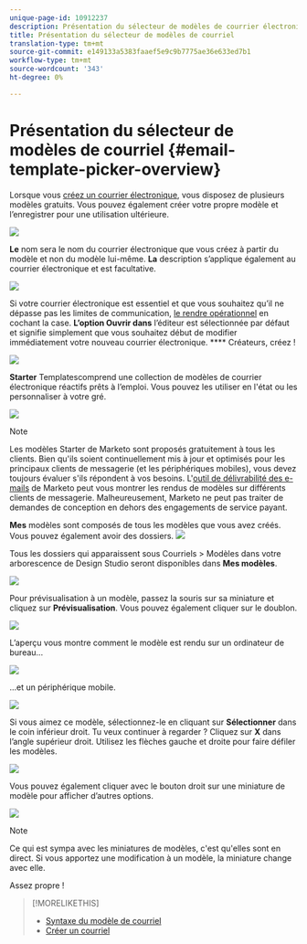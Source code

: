 ```yaml
---
unique-page-id: 10912237
description: Présentation du sélecteur de modèles de courrier électronique - Documents marketing - Documentation du produit
title: Présentation du sélecteur de modèles de courriel
translation-type: tm+mt
source-git-commit: e149133a5383faaef5e9c9b7775ae36e633ed7b1
workflow-type: tm+mt
source-wordcount: '343'
ht-degree: 0%

---
```



# Présentation du sélecteur de modèles de courriel {#email-template-picker-overview}

Lorsque vous [créez un courrier électronique](../../../../product-docs/email-marketing/general/creating-an-email/create-an-email.md), vous disposez de plusieurs modèles gratuits. Vous pouvez également créer votre propre modèle et l’enregistrer pour une utilisation ultérieure.

![](assets/starter-templates.png)

**Le** nom sera le nom du courrier électronique que vous créez à partir du modèle et non du modèle lui-même. **La** description s’applique également au courrier électronique et est facultative.

![](assets/two-2.png)

Si votre courrier électronique est essentiel et que vous souhaitez qu’il ne dépasse pas les limites de communication, [le rendre opérationnel](../../../../product-docs/email-marketing/general/functions-in-the-editor/make-an-email-operational.md) en cochant la case. **L’option Ouvrir dans** l’éditeur est sélectionnée par défaut et signifie simplement que vous souhaitez début de modifier immédiatement votre nouveau courrier électronique. **** Créateurs, créez !

![](assets/three-2.png)

**Starter** Templatescomprend une collection de modèles de courrier électronique réactifs prêts à l’emploi. Vous pouvez les utiliser en l&#39;état ou les personnaliser à votre gré.

![](assets/starter-templates.png)

>[!NOTE]
>
>Les modèles Starter de Marketo sont proposés gratuitement à tous les clients. Bien qu&#39;ils soient continuellement mis à jour et optimisés pour les principaux clients de messagerie (et les périphériques mobiles), vous devez toujours évaluer s&#39;ils répondent à vos besoins. L&#39;[outil de délivrabilité des e-mails](http://docs.marketo.com/display/DOCS/Email+Deliverability+Tool) de Marketo peut vous montrer les rendus de modèles sur différents clients de messagerie. Malheureusement, Marketo ne peut pas traiter de demandes de conception en dehors des engagements de service payant.

**Mes** modèles sont composés de tous les modèles que vous avez créés. Vous pouvez également avoir des dossiers.   ![](assets/five-2.png)

Tous les dossiers qui apparaissent sous Courriels > Modèles dans votre arborescence de Design Studio seront disponibles dans **Mes modèles**.

![](assets/six-1.png)

Pour prévisualisation à un modèle, passez la souris sur sa miniature et cliquez sur **Prévisualisation**. Vous pouvez également cliquer sur le doublon.

![](assets/seven-1.png)

L’aperçu vous montre comment le modèle est rendu sur un ordinateur de bureau...

![](assets/eight-1.png)

...et un périphérique mobile.

![](assets/nine-1.png)

Si vous aimez ce modèle, sélectionnez-le en cliquant sur **Sélectionner** dans le coin inférieur droit. Tu veux continuer à regarder ? Cliquez sur **X** dans l’angle supérieur droit. Utilisez les flèches gauche et droite pour faire défiler les modèles.

![](assets/ten-1.png)

Vous pouvez également cliquer avec le bouton droit sur une miniature de modèle pour afficher d’autres options.

![](assets/eleven-1.png)

>[!NOTE]
>
>Ce qui est sympa avec les miniatures de modèles, c&#39;est qu&#39;elles sont en direct. Si vous apportez une modification à un modèle, la miniature change avec elle.

Assez propre !

>[!MORELIKETHIS]
>
>* [Syntaxe du modèle de courriel](email-template-syntax.md)
>* [Créer un courriel](../../../../product-docs/email-marketing/general/creating-an-email/create-an-email.md)

>



